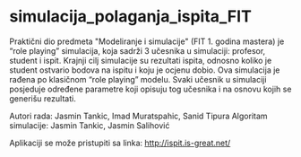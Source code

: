 # simulacija_polaganja_ispita_FIT
Praktični dio predmeta "Modeliranje i simulacije" (FIT 1. godina mastera) je “role playing” simulacija, 
koja sadrži 3 učesnika u simulaciji: profesor, student i ispit. Krajnji cilj simulacije su rezultati ispita, 
odnosno koliko je student ostvario bodova na ispitu i koju je ocjenu dobio. Ova simulacija je rađena po klasičnom “role playing” modelu. 
Svaki učesnik u simulaciji posjeduje određene parametre koji opisuju tog učesnika i na osnovu kojih se generišu rezultati.

Autori rada: Jasmin Tankic, Imad Muratspahic, Sanid Tipura
Algoritam simulacije: Jasmin Tankic, Jasmin Salihović

Aplikaciji se može pristupiti sa linka: http://ispit.is-great.net/
